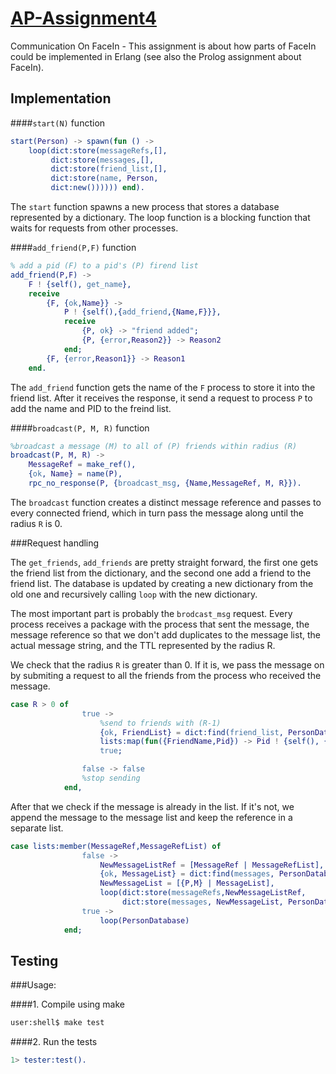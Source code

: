 [AP-Assignment4](https://github.com/tudorgk/AP-Assignment4)
================

Communication On FaceIn - This assignment is about how parts of FaceIn could be implemented in Erlang (see also the Prolog assignment about FaceIn).


Implementation
--------------

####`start(N)` function
```erlang
start(Person) -> spawn(fun () -> 
	loop(dict:store(messageRefs,[],
		 dict:store(messages,[],
		 dict:store(friend_list,[],
		 dict:store(name, Person, 
		 dict:new()))))) end).
```
The `start` function spawns a new process that stores a database represented by a dictionary. The loop function is a blocking function that waits for requests from other processes. 

####`add_friend(P,F)` function
```erlang
% add a pid (F) to a pid's (P) firend list
add_friend(P,F) ->
	F ! {self(), get_name},
	receive
		{F, {ok,Name}} -> 
			P ! {self(),{add_friend,{Name,F}}},
			receive
				{P, ok} -> "friend added";
				{P, {error,Reason2}} -> Reason2
			end;
		{F, {error,Reason1}} -> Reason1
	end.
```

The `add_friend` function gets the name of the `F` process to store it into the friend list. After it receives the response, it send a request to process `P` to add the name and PID to the freind list.

####`broadcast(P, M, R)` function
```erlang
%broadcast a message (M) to all of (P) friends within radius (R)
broadcast(P, M, R) ->
	MessageRef = make_ref(),
	{ok, Name} = name(P),
	rpc_no_response(P, {broadcast_msg, {Name,MessageRef, M, R}}).
```

The `broadcast` function creates a distinct message reference and passes to every connected friend, which in turn pass the message along until the radius `R` is 0.

###Request handling

The `get_friends`, `add_friends` are pretty straight forward, the first one gets the friend list from the dictionary, and the second one add a friend to the friend list. The database is updated by creating a new dictionary from the old one and recursively calling `loop` with the new dictionary.

The most important part is probably the `brodcast_msg` request. Every process receives a package with the process that sent the message, the message reference so that we don't add duplicates to the message list, the actual message string, and the TTL represented by the radius R.

We check that the radius `R` is greater than 0. If it is, we pass the message on by submiting a request to all the friends from the process who received the message.
```erlang
case R > 0 of
				true -> 	
					%send to friends with (R-1)
					{ok, FriendList} = dict:find(friend_list, PersonDatabase),
					lists:map(fun({FriendName,Pid}) -> Pid ! {self(), {broadcast_msg, {P,MessageRef, M, R-1}}}  end, FriendList),
					true;

				false -> false
				%stop sending
			end,
```
After that we check if the message is already in the list. If it's not, we append the message to the message list and keep the reference in a separate list.
```erlang
case lists:member(MessageRef,MessageRefList) of
				false ->
					NewMessageListRef = [MessageRef | MessageRefList],
					{ok, MessageList} = dict:find(messages, PersonDatabase),
					NewMessageList = [{P,M} | MessageList],
					loop(dict:store(messageRefs,NewMessageListRef,
						 dict:store(messages, NewMessageList, PersonDatabase)));
				true ->
					loop(PersonDatabase)
			end;
```

Testing
-------

###Usage:

####1. Compile using make
```bash
user:shell$ make test
```
####2. Run the tests
```erlang
1> tester:test().
```


